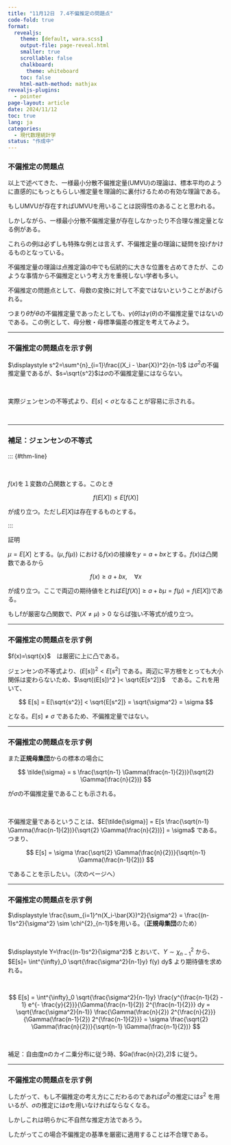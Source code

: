 ```yaml
---
title: "11月12日　7.4不偏推定の問題点"
code-fold: true
format:
  revealjs:
    theme: [default, wara.scss]
    output-file: page-reveal.html
    smaller: true
    scrollable: false
    chalkboard:
      theme: whiteboard
    toc: false
    html-math-method: mathjax
revealjs-plugins:
  - pointer
page-layout: article
date: 2024/11/12
toc: true
lang: ja
categories:
  - 現代数理統計学
status: "作成中"
---
```


### 不偏推定の問題点

以上で述べてきた、一様最小分散不偏推定量(UMVU)の理論は、標本平均のように直感的にもっともらしい推定量を理論的に裏付けるための有効な理論である。

もしUMVUが存在すればUMVUを用いることは説得性のあることと思われる。

しかしながら、一様最小分散不偏推定量が存在しなかったり不合理な推定量となる例がある。

これらの例は必ずしも特殊な例とは言えず、不偏推定量の理論に疑問を投げかけるものとなっている。

不偏推定量の理論は点推定論の中でも伝統的に大きな位置を占めてきたが、このような事情から不偏推定という考え方を重視しない学者も多い。

不偏推定の問題点として、母数の変換に対して不変ではないということがあげられる。

つまり$\hat{\theta}$が$\theta$の不偏推定量であったとしても、$\gamma(\hat{\theta})$は$\gamma(\theta)$の不偏推定量ではないのである。この例として、母分散・母標準偏差の推定を考えてみよう。

---

### 不偏推定の問題点を示す例


$\displaystyle s^2=\sum^{n}_{i=1}\frac{(X_i - \bar{X})^2}{n-1}$ は$\sigma^2$の不偏推定量であるが、$s=\sqrt{s^2}$は$\sigma$の不偏推定量にはならない。

<br/>

実際ジェンセンの不等式より、$E[s] < \sigma$となることが容易に示される。

<br/>

---

### 補足：ジェンセンの不等式

::: {#thm-line}

<br/>

$f(x)$を１変数の凸関数とする。このとき

$$
f(E[X]) \leq E[f(X)]
$$


が成り立つ。ただし$E[X]$は存在するものとする。

:::



証明

$\mu = E[X]$ とする。$(\mu, f(\mu))$ における$f(x)$の接線を$y=a+bx$とする。$f(x)$は凸関数であるから

$$
f(x) \geq a  + bx , \quad \forall x 
$$

が成り立つ。ここで両辺の期待値をとれば$E[f(X)] \geq  a+b\mu=f(\mu)=f(E[X])$である。

もしfが厳密な凸関数で、$P(X \neq \mu) > 0$ ならば強い不等式が成り立つ。



---

### 不偏推定の問題点を示す例

$f(x)=\sqrt{x}$　は厳密に上に凸である。

ジェンセンの不等式より、$(E[s])^2 < E[s^2]$ である。両辺に平方根をとっても大小関係は変わらないため、$\sqrt{(E[s])^2 }< \sqrt{E[s^2]}$　である。これを用いて、





$$
E[s] = E[\sqrt{s^2}] < \sqrt{E[s^2]} = \sqrt{\sigma^2} = \sigma
$$


となる。$E[s] \neq \sigma$ であるため、不偏推定量ではない。

---

### 不偏推定の問題点を示す例

また**正規母集団**からの標本の場合に

$$
\tilde{\sigma} = s \frac{\sqrt{n-1} \Gamma(\frac{n-1}{2})}{\sqrt{2} \Gamma(\frac{n}{2})}
$$

が$\sigma$の不偏推定量であることも示される。

<br/>

不偏推定量であるということは、$E[\tilde{\sigma}] = E[s \frac{\sqrt{n-1} \Gamma(\frac{n-1}{2})}{\sqrt{2} \Gamma(\frac{n}{2})}] = \sigma$ である。つまり、


$$
E[s] = \sigma \frac{\sqrt{2} \Gamma(\frac{n}{2})}{\sqrt{n-1} \Gamma(\frac{n-1}{2})}
$$

であることを示したい。（次のページへ）

---

### 不偏推定の問題点を示す例

$\displaystyle \frac{\sum_{i=1}^n(X_i-\bar{X})^2}{\sigma^2} = \frac{(n-1)s^2}{\sigma^2} \sim \chi^{2}_{n-1}$を用いる。（**正規母集団**のため）

<br/>

$\displaystyle Y=\frac{(n-1)s^2}{\sigma^2}$ とおいて、$Y \sim \chi^{2}_{n-1}$ から、$E[s]= \int^{\infty}_0 \sqrt{\frac{\sigma^2}{n-1}y} f(y) dy$ より期待値を求めれる。

<br/>



$$
E[s] = \int^{\infty}_0 \sqrt{\frac{\sigma^2}{n-1}y} \frac{y^{\frac{n-1}{2} - 1} e^{- \frac{y}{2}}}{\Gamma(\frac{n-1}{2}) 2^{\frac{n-1}{2}}} dy = \sqrt{\frac{\sigma^2}{n-1}} \frac{\Gamma(\frac{n}{2}) 2^{\frac{n}{2}}}{\Gamma(\frac{n-1}{2}) 2^{\frac{n-1}{2}}} =  \sigma \frac{\sqrt{2} \Gamma(\frac{n}{2})}{\sqrt{n-1} \Gamma(\frac{n-1}{2})}
$$

<br/>

補足：自由度$n$のカイ二乗分布に従う時、$Ga(\frac{n}{2},2)$ に従う。


---


### 不偏推定の問題点を示す例


したがって、もし不偏推定の考え方にこだわるのであれば$\sigma^2$の推定には$s^2$ を用いるが、$\sigma$の推定には$\tilde{\sigma}$を用いなければならなくなる。

しかしこれは明らかに不自然な推定方法であろう。

したがってこの場合不偏推定の基準を厳密に適用することは不合理である。


